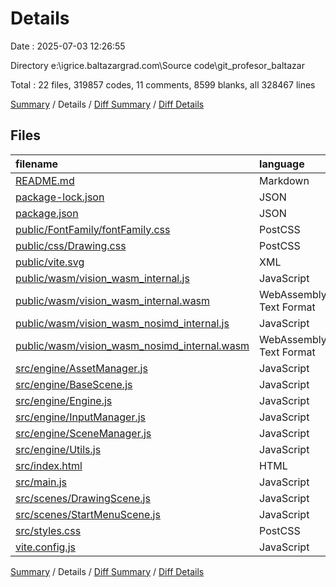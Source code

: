 # Details

Date : 2025-07-03 12:26:55

Directory e:\\igrice.baltazargrad.com\\Source code\\git_profesor_baltazar

Total : 22 files,  319857 codes, 11 comments, 8599 blanks, all 328467 lines

[Summary](results.md) / Details / [Diff Summary](diff.md) / [Diff Details](diff-details.md)

## Files
| filename | language | code | comment | blank | total |
| :--- | :--- | ---: | ---: | ---: | ---: |
| [README.md](/README.md) | Markdown | 10 | 0 | 9 | 19 |
| [package-lock.json](/package-lock.json) | JSON | 1,024 | 0 | 1 | 1,025 |
| [package.json](/package.json) | JSON | 18 | 0 | 1 | 19 |
| [public/FontFamily/fontFamily.css](/public/FontFamily/fontFamily.css) | PostCSS | 16 | 2 | 0 | 18 |
| [public/css/Drawing.css](/public/css/Drawing.css) | PostCSS | 218 | 4 | 45 | 267 |
| [public/vite.svg](/public/vite.svg) | XML | 1 | 0 | 0 | 1 |
| [public/wasm/vision\_wasm\_internal.js](/public/wasm/vision_wasm_internal.js) | JavaScript | 15 | 1 | 5 | 21 |
| [public/wasm/vision\_wasm\_internal.wasm](/public/wasm/vision_wasm_internal.wasm) | WebAssembly Text Format | 161,599 | 0 | 4,901 | 166,500 |
| [public/wasm/vision\_wasm\_nosimd\_internal.js](/public/wasm/vision_wasm_nosimd_internal.js) | JavaScript | 15 | 1 | 5 | 21 |
| [public/wasm/vision\_wasm\_nosimd\_internal.wasm](/public/wasm/vision_wasm_nosimd_internal.wasm) | WebAssembly Text Format | 156,188 | 0 | 3,516 | 159,704 |
| [src/engine/AssetManager.js](/src/engine/AssetManager.js) | JavaScript | 29 | 0 | 6 | 35 |
| [src/engine/BaseScene.js](/src/engine/BaseScene.js) | JavaScript | 103 | 0 | 23 | 126 |
| [src/engine/Engine.js](/src/engine/Engine.js) | JavaScript | 25 | 0 | 3 | 28 |
| [src/engine/InputManager.js](/src/engine/InputManager.js) | JavaScript | 108 | 0 | 22 | 130 |
| [src/engine/SceneManager.js](/src/engine/SceneManager.js) | JavaScript | 27 | 0 | 5 | 32 |
| [src/engine/Utils.js](/src/engine/Utils.js) | JavaScript | 14 | 0 | 3 | 17 |
| [src/index.html](/src/index.html) | HTML | 14 | 0 | 2 | 16 |
| [src/main.js](/src/main.js) | JavaScript | 19 | 0 | 7 | 26 |
| [src/scenes/DrawingScene.js](/src/scenes/DrawingScene.js) | JavaScript | 212 | 0 | 27 | 239 |
| [src/scenes/StartMenuScene.js](/src/scenes/StartMenuScene.js) | JavaScript | 57 | 0 | 13 | 70 |
| [src/styles.css](/src/styles.css) | PostCSS | 124 | 3 | 4 | 131 |
| [vite.config.js](/vite.config.js) | JavaScript | 21 | 0 | 1 | 22 |

[Summary](results.md) / Details / [Diff Summary](diff.md) / [Diff Details](diff-details.md)